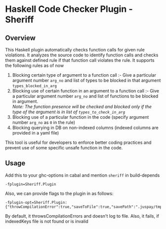 
# Haskell Code Checker Plugin - Sheriff

## Overview

This Haskell plugin automatically checks function calls for given rule violations. It analyzes the source code to identify function calls and checks them against defined rule if that function call violates the rule. 
It supports the following rules as of now
1. Blocking certain type of argument to a function call :- Give a particular argument number `arg_no` and list of types to be blocked in that argument `types_blocked_in_arg`
2. Blocking use of certain function in an argument to a function call :- Give a particular argument number `arg_no` and list of functions to be blocked in argument. <br>_Note: The function presence will be checked and blocked only if the type of the argument is in list of `types_to_check_in_arg`_
3. Blocking use of a particular function in the code (specify argument number `arg_no` as `0` in the rule)
4. Blocking querying in DB on non-indexed columns (indexed columns are provided in a yaml file)

This tool is useful for developers to enforce better coding practices and prevent use of some specific unsafe function in the code.

## Usage

Add this to your ghc-options in cabal and mention `sheriff` in build-depends

```
-fplugin=Sheriff.Plugin
```
Also, we can provide flags to the plugin in as follows:
```
-fplugin-opt=Sheriff.Plugin:{"throwCompilationError":true,"saveToFile":true,"savePath":".juspay/tmp/sheriff/","indexedKeysPath":".juspay/indexedKeys.yaml","failOnFileNotFound":true,"matchAllInsideAnd":false}
```
By default, it throwsCompilationErrors and doesn't log to file. Also, it fails, if indexedKeys file is not found or is invalid